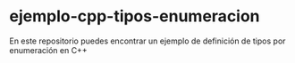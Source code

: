 # ejemplo-cpp-tipos-enumeracion
En este repositorio puedes encontrar un ejemplo de definición de tipos por enumeración en C++
